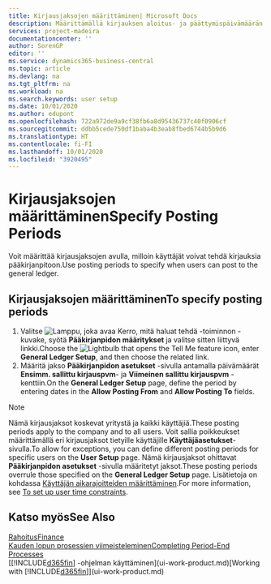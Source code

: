 ```yaml
---
title: Kirjausjaksojen määrittäminen| Microsoft Docs
description: Määrittämällä kirjauksen aloitus- ja päättymispäivämäärän määrität, milloin käyttäjä voivat kirjata pääkirjanpitoon.
services: project-madeira
documentationcenter: ''
author: SorenGP
editor: ''
ms.service: dynamics365-business-central
ms.topic: article
ms.devlang: na
ms.tgt_pltfrm: na
ms.workload: na
ms.search.keywords: user setup
ms.date: 10/01/2020
ms.author: edupont
ms.openlocfilehash: 722a972de9a9cf38fb6a8d95436737c40f0906cf
ms.sourcegitcommit: ddbb5cede750df1baba4b3eab8fbed6744b5b9d6
ms.translationtype: HT
ms.contentlocale: fi-FI
ms.lasthandoff: 10/01/2020
ms.locfileid: "3920495"
---
```

# <a name="specify-posting-periods"></a><span data-ttu-id="4328b-103">Kirjausjaksojen määrittäminen</span><span class="sxs-lookup"><span data-stu-id="4328b-103">Specify Posting Periods</span></span>
<span data-ttu-id="4328b-104">Voit määrittää kirjausjaksojen avulla, milloin käyttäjät voivat tehdä kirjauksia pääkirjanpitoon.</span><span class="sxs-lookup"><span data-stu-id="4328b-104">Use posting periods to specify when users can post to the general ledger.</span></span>  

## <a name="to-specify-posting-periods"></a><span data-ttu-id="4328b-105">Kirjausjaksojen määrittäminen</span><span class="sxs-lookup"><span data-stu-id="4328b-105">To specify posting periods</span></span>
1. <span data-ttu-id="4328b-106">Valitse ![Lamppu, joka avaa Kerro, mitä haluat tehdä -toiminnon](media/ui-search/search_small.png "Kerro, mitä haluat tehdä") -kuvake, syötä **Pääkirjanpidon määritykset** ja valitse sitten liittyvä linkki.</span><span class="sxs-lookup"><span data-stu-id="4328b-106">Choose the ![Lightbulb that opens the Tell Me feature](media/ui-search/search_small.png "Tell me what you want to do") icon, enter **General Ledger Setup**, and then choose the related link.</span></span>  
2. <span data-ttu-id="4328b-107">Määritä jakso **Pääkirjanpidon asetukset** -sivulla antamalla päivämäärät **Ensimm. sallittu kirjauspvm**- ja **Viimeinen sallittu kirjauspvm** -kenttiin.</span><span class="sxs-lookup"><span data-stu-id="4328b-107">On the **General Ledger Setup** page, define the period by entering dates in the **Allow Posting From** and **Allow Posting To** fields.</span></span>  

> [!NOTE]  
>   <span data-ttu-id="4328b-108">Nämä kirjausjaksot koskevat yritystä ja kaikki käyttäjiä.</span><span class="sxs-lookup"><span data-stu-id="4328b-108">These posting periods apply to the company and to all users.</span></span> <span data-ttu-id="4328b-109">Voit sallia poikkeukset määrittämällä eri kirjausjaksot tietyille käyttäjille **Käyttäjäasetukset**-sivulla.</span><span class="sxs-lookup"><span data-stu-id="4328b-109">To allow for exceptions, you can define different posting periods for specific users on the **User Setup** page.</span></span> <span data-ttu-id="4328b-110">Nämä kirjausjaksot ohittavat **Pääkirjanpidon asetukset** -sivulla määritetyt jaksot.</span><span class="sxs-lookup"><span data-stu-id="4328b-110">These posting periods overrule those specified on the **General Ledger Setup** page.</span></span> <span data-ttu-id="4328b-111">Lisätietoja on kohdassa [Käyttäjän aikarajoitteiden määrittäminen](ui-define-granular-permissions.md#to-set-up-user-time-constraints).</span><span class="sxs-lookup"><span data-stu-id="4328b-111">For more information, see [To set up user time constraints](ui-define-granular-permissions.md#to-set-up-user-time-constraints).</span></span>

## <a name="see-also"></a><span data-ttu-id="4328b-112">Katso myös</span><span class="sxs-lookup"><span data-stu-id="4328b-112">See Also</span></span>
[<span data-ttu-id="4328b-113">Rahoitus</span><span class="sxs-lookup"><span data-stu-id="4328b-113">Finance</span></span>](finance.md)  
[<span data-ttu-id="4328b-114">Kauden lopun prosessien viimeisteleminen</span><span class="sxs-lookup"><span data-stu-id="4328b-114">Completing Period-End Processes</span></span>](year-how-complete-period-end-processes.md)  
<span data-ttu-id="4328b-115">[[!INCLUDE[d365fin](includes/d365fin_md.md)] -ohjelman käyttäminen](ui-work-product.md)</span><span class="sxs-lookup"><span data-stu-id="4328b-115">[Working with [!INCLUDE[d365fin](includes/d365fin_md.md)]](ui-work-product.md)</span></span>
